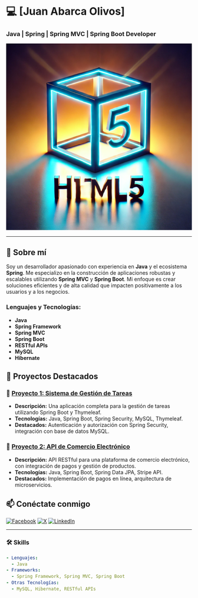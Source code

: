 # 💻 **[Juan Abarca Olivos]** 

### Java | Spring | Spring MVC | Spring Boot Developer

![Header Image](https://github.com/jcswach/jcswach/blob/main/html5_1.webp)

---

## 🚀 **Sobre mí**

Soy un desarrollador apasionado con experiencia en **Java** y el ecosistema **Spring**. Me especializo en la construcción de aplicaciones robustas y escalables utilizando **Spring MVC** y **Spring Boot**. Mi enfoque es crear soluciones eficientes y de alta calidad que impacten positivamente a los usuarios y a los negocios.

### **Lenguajes y Tecnologías:**
- **Java**
- **Spring Framework**
- **Spring MVC**
- **Spring Boot**
- **RESTful APIs**
- **MySQL**
- **Hibernate**

## 🌟 **Proyectos Destacados**

### 📂 [Proyecto 1: Sistema de Gestión de Tareas](https://github.com/tuusuario/proyecto1)
- **Descripción:** Una aplicación completa para la gestión de tareas utilizando Spring Boot y Thymeleaf.
- **Tecnologías:** Java, Spring Boot, Spring Security, MySQL, Thymeleaf.
- **Destacados:** Autenticación y autorización con Spring Security, integración con base de datos MySQL.

### 📂 [Proyecto 2: API de Comercio Electrónico](https://github.com/tuusuario/proyecto2)
- **Descripción:** API RESTful para una plataforma de comercio electrónico, con integración de pagos y gestión de productos.
- **Tecnologías:** Java, Spring Boot, Spring Data JPA, Stripe API.
- **Destacados:** Implementación de pagos en línea, arquitectura de microservicios.

## 📫 **Conéctate conmigo**

[![Facebook](https://img.shields.io/badge/Facebook-1877F2?style=for-the-badge&logo=facebook&logoColor=white)](https://www.facebook.com/tuusuario)
[![X](https://img.shields.io/badge/X-1DA1F2?style=for-the-badge&logo=x&logoColor=white)](https://x.com/tuusuario)
[![LinkedIn](https://img.shields.io/badge/LinkedIn-0077B5?style=for-the-badge&logo=linkedin&logoColor=white)](https://www.linkedin.com/in/tuusuario)

---

### 🛠️ **Skills**

```yaml
- Lenguajes: 
  - Java
- Frameworks:
  - Spring Framework, Spring MVC, Spring Boot
- Otras Tecnologías:
  - MySQL, Hibernate, RESTful APIs
